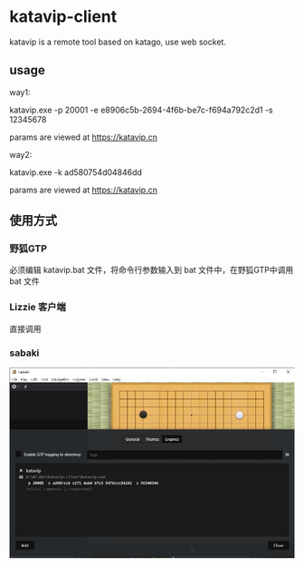 # katavip-client
katavip is a remote tool based on katago, use web socket.


## usage
way1:

katavip.exe -p 20001 -e e8906c5b-2694-4f6b-be7c-f694a792c2d1 -s 12345678

params are viewed at https://katavip.cn


way2:

katavip.exe -k ad580754d04846dd

params are viewed at https://katavip.cn


## 使用方式

### 野狐GTP

必须编辑 katavip.bat 文件，将命令行参数输入到 bat 文件中，在野狐GTP中调用 bat 文件

### Lizzie 客户端

直接调用

### sabaki

![](https://github.com/dionren/katavip-client/blob/main/docs/sabaki_config.jpg)
